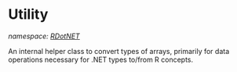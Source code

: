 ﻿# Utility
_namespace: [RDotNET](./index.md)_

An internal helper class to convert types of arrays, primarily for data operations necessary for .NET types to/from R concepts.




